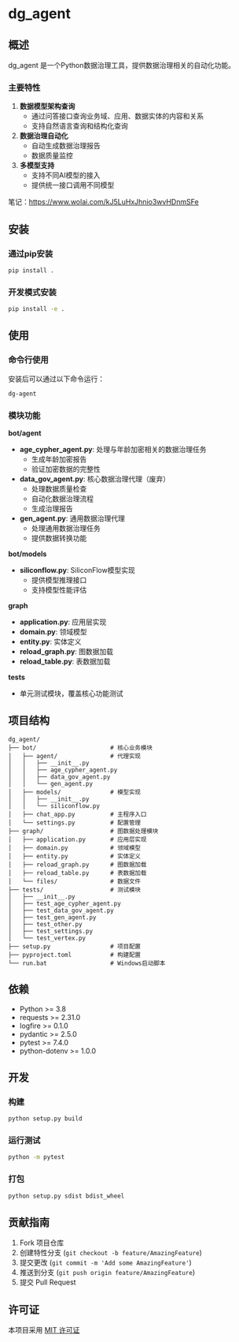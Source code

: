 # dg_agent

## 概述
dg_agent 是一个Python数据治理工具，提供数据治理相关的自动化功能。

### 主要特性
1. **数据模型架构查询**
   -  通过问答接口查询业务域、应用、数据实体的内容和关系
   -  支持自然语言查询和结构化查询
2. **数据治理自动化**
   -  自动生成数据治理报告
   -  数据质量监控
3. **多模型支持**
   -  支持不同AI模型的接入
   -  提供统一接口调用不同模型

笔记：https://www.wolai.com/kJ5LuHxJhnio3wvHDnmSFe

## 安装

### 通过pip安装
```bash
pip install .
```

### 开发模式安装
```bash
pip install -e .
```

## 使用

### 命令行使用
安装后可以通过以下命令运行：
```bash
dg-agent
```

### 模块功能

**bot/agent**
- **age_cypher_agent.py**: 处理与年龄加密相关的数据治理任务
  - 生成年龄加密报告
  - 验证加密数据的完整性
- **data_gov_agent.py**: 核心数据治理代理（废弃）
  - 处理数据质量检查
  - 自动化数据治理流程
  - 生成治理报告
- **gen_agent.py**: 通用数据治理代理
  - 处理通用数据治理任务
  - 提供数据转换功能

**bot/models**
- **siliconflow.py**: SiliconFlow模型实现
  - 提供模型推理接口
  - 支持模型性能评估

**graph**
- **application.py**: 应用层实现
- **domain.py**: 领域模型
- **entity.py**: 实体定义
- **reload_graph.py**: 图数据加载
- **reload_table.py**: 表数据加载

**tests**
- 单元测试模块，覆盖核心功能测试

## 项目结构

```
dg_agent/
├── bot/                     # 核心业务模块
│   ├── agent/               # 代理实现
│   │   ├── __init__.py
│   │   ├── age_cypher_agent.py
│   │   ├── data_gov_agent.py
│   │   └── gen_agent.py
│   ├── models/              # 模型实现
│   │   ├── __init__.py
│   │   └── siliconflow.py
│   ├── chat_app.py          # 主程序入口
│   └── settings.py          # 配置管理
├── graph/                   # 图数据处理模块
│   ├── application.py       # 应用层实现
│   ├── domain.py            # 领域模型
│   ├── entity.py            # 实体定义
│   ├── reload_graph.py      # 图数据加载
│   ├── reload_table.py      # 表数据加载
│   └── files/               # 数据文件
├── tests/                   # 测试模块
│   ├── __init__.py
│   ├── test_age_cypher_agent.py
│   ├── test_data_gov_agent.py
│   ├── test_gen_agent.py
│   ├── test_other.py
│   ├── test_settings.py
│   └── test_vertex.py
├── setup.py                 # 项目配置
├── pyproject.toml           # 构建配置
└── run.bat                  # Windows启动脚本
```

## 依赖

- Python >= 3.8
- requests >= 2.31.0
- logfire >= 0.1.0
- pydantic >= 2.5.0
- pytest >= 7.4.0
- python-dotenv >= 1.0.0


## 开发

### 构建
```bash
python setup.py build
```

### 运行测试
```bash
python -m pytest
```

### 打包
```bash
python setup.py sdist bdist_wheel
```

## 贡献指南

1. Fork 项目仓库
2. 创建特性分支 (`git checkout -b feature/AmazingFeature`)
3. 提交更改 (`git commit -m 'Add some AmazingFeature'`)
4. 推送到分支 (`git push origin feature/AmazingFeature`)
5. 提交 Pull Request

## 许可证
本项目采用 [MIT 许可证](LICENSE)
